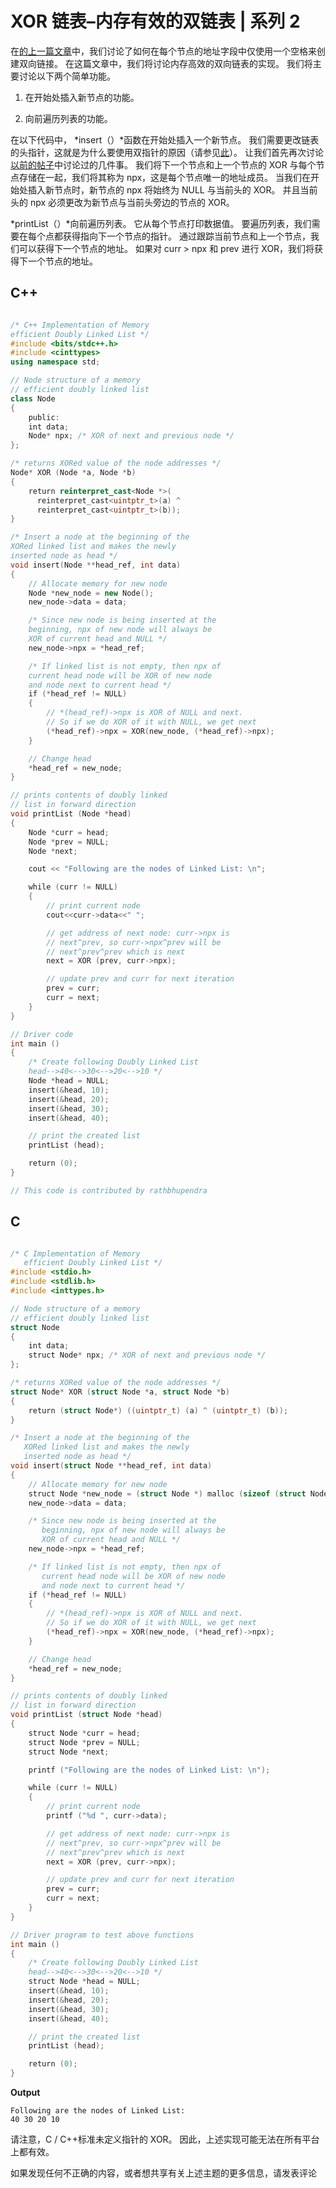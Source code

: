 # XOR 链表–内存有效的双链表 | 系列 2

在[的上一篇文章](https://www.geeksforgeeks.org/xor-linked-list-a-memory-efficient-doubly-linked-list-set-1/)中，我们讨论了如何在每个节点的地址字段中仅使用一个空格来创建双向链接。 在这篇文章中，我们将讨论内存高效的双向链表的实现。 我们将主要讨论以下两个简单功能。

1.  在开始处插入新节点的功能。

2.  向前遍历列表的功能。

在以下代码中， *insert（）*函数在开始处插入一个新节点。 我们需要更改链表的头指针，这就是为什么要使用双指针的原因（请参见[此](https://www.geeksforgeeks.org/how-to-write-functions-that-modify-the-head-pointer-of-a-linked-list/)）。 让我们首先再次讨论[以前的帖子](https://www.geeksforgeeks.org/xor-linked-list-a-memory-efficient-doubly-linked-list-set-1/)中讨论过的几件事。 我们将下一个节点和上一个节点的 XOR 与每个节点存储在一起，我们将其称为 npx，这是每个节点唯一的地址成员。 当我们在开始处插入新节点时，新节点的 npx 将始终为 NULL 与当前头的 XOR。 并且当前头的 npx 必须更改为新节点与当前头旁边的节点的 XOR。

*printList（）*向前遍历列表。 它从每个节点打印数据值。 要遍历列表，我们需要在每个点都获得指向下一个节点的指针。 通过跟踪当前节点和上一个节点，我们可以获得下一个节点的地址。 如果对 curr > npx 和 prev 进行 XOR，我们将获得下一个节点的地址。

## C++

```cpp

/* C++ Implementation of Memory 
efficient Doubly Linked List */
#include <bits/stdc++.h>
#include <cinttypes> 
using namespace std;

// Node structure of a memory 
// efficient doubly linked list 
class Node 
{ 
    public:
    int data; 
    Node* npx; /* XOR of next and previous node */
}; 

/* returns XORed value of the node addresses */
Node* XOR (Node *a, Node *b) 
{ 
    return reinterpret_cast<Node *>(
      reinterpret_cast<uintptr_t>(a) ^ 
      reinterpret_cast<uintptr_t>(b)); 
} 

/* Insert a node at the beginning of the 
XORed linked list and makes the newly 
inserted node as head */
void insert(Node **head_ref, int data) 
{ 
    // Allocate memory for new node 
    Node *new_node = new Node(); 
    new_node->data = data; 

    /* Since new node is being inserted at the 
    beginning, npx of new node will always be 
    XOR of current head and NULL */
    new_node->npx = *head_ref; 

    /* If linked list is not empty, then npx of 
    current head node will be XOR of new node 
    and node next to current head */
    if (*head_ref != NULL) 
    { 
        // *(head_ref)->npx is XOR of NULL and next. 
        // So if we do XOR of it with NULL, we get next 
        (*head_ref)->npx = XOR(new_node, (*head_ref)->npx); 
    } 

    // Change head 
    *head_ref = new_node; 
} 

// prints contents of doubly linked 
// list in forward direction 
void printList (Node *head) 
{ 
    Node *curr = head; 
    Node *prev = NULL; 
    Node *next; 

    cout << "Following are the nodes of Linked List: \n"; 

    while (curr != NULL) 
    { 
        // print current node 
        cout<<curr->data<<" "; 

        // get address of next node: curr->npx is 
        // next^prev, so curr->npx^prev will be 
        // next^prev^prev which is next 
        next = XOR (prev, curr->npx); 

        // update prev and curr for next iteration 
        prev = curr; 
        curr = next; 
    } 
} 

// Driver code 
int main () 
{ 
    /* Create following Doubly Linked List 
    head-->40<-->30<-->20<-->10 */
    Node *head = NULL; 
    insert(&head, 10); 
    insert(&head, 20); 
    insert(&head, 30); 
    insert(&head, 40); 

    // print the created list 
    printList (head); 

    return (0); 
} 

// This code is contributed by rathbhupendra

```

## C

```c

/* C Implementation of Memory 
   efficient Doubly Linked List */
#include <stdio.h>
#include <stdlib.h>
#include <inttypes.h>

// Node structure of a memory 
// efficient doubly linked list
struct Node
{
    int data;
    struct Node* npx; /* XOR of next and previous node */
};

/* returns XORed value of the node addresses */
struct Node* XOR (struct Node *a, struct Node *b)
{
    return (struct Node*) ((uintptr_t) (a) ^ (uintptr_t) (b));
}

/* Insert a node at the beginning of the 
   XORed linked list and makes the newly
   inserted node as head */
void insert(struct Node **head_ref, int data)
{
    // Allocate memory for new node
    struct Node *new_node = (struct Node *) malloc (sizeof (struct Node) );
    new_node->data = data;

    /* Since new node is being inserted at the 
       beginning, npx of new node will always be
       XOR of current head and NULL */
    new_node->npx = *head_ref;

    /* If linked list is not empty, then npx of 
       current head node will be XOR of new node
       and node next to current head */
    if (*head_ref != NULL)
    {
        // *(head_ref)->npx is XOR of NULL and next. 
        // So if we do XOR of it with NULL, we get next
        (*head_ref)->npx = XOR(new_node, (*head_ref)->npx);
    }

    // Change head
    *head_ref = new_node;
}

// prints contents of doubly linked
// list in forward direction
void printList (struct Node *head)
{
    struct Node *curr = head;
    struct Node *prev = NULL;
    struct Node *next;

    printf ("Following are the nodes of Linked List: \n");

    while (curr != NULL)
    {
        // print current node
        printf ("%d ", curr->data);

        // get address of next node: curr->npx is 
        // next^prev, so curr->npx^prev will be
        // next^prev^prev which is next
        next = XOR (prev, curr->npx);

        // update prev and curr for next iteration
        prev = curr;
        curr = next;
    }
}

// Driver program to test above functions
int main ()
{
    /* Create following Doubly Linked List
    head-->40<-->30<-->20<-->10 */
    struct Node *head = NULL;
    insert(&head, 10);
    insert(&head, 20);
    insert(&head, 30);
    insert(&head, 40);

    // print the created list
    printList (head);

    return (0);
}

```

**Output**

```
Following are the nodes of Linked List: 
40 30 20 10 
```

请注意，C / C++标准未定义指针的 XOR。 因此，上述实现可能无法在所有平台上都有效。

如果发现任何不正确的内容，或者想共享有关上述主题的更多信息，请发表评论

